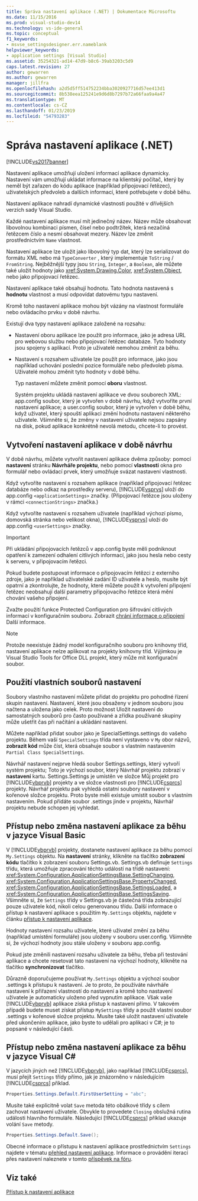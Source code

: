 ```yaml
---
title: Správa nastavení aplikace (.NET) | Dokumentace Microsoftu
ms.date: 11/15/2016
ms.prod: visual-studio-dev14
ms.technology: vs-ide-general
ms.topic: conceptual
f1_keywords:
- msvse_settingsdesigner.err.nameblank
helpviewer_keywords:
- application settings [Visual Studio]
ms.assetid: 35254321-ad14-47d9-b8c6-39ab3203c5d9
caps.latest.revision: 27
author: gewarren
ms.author: gewarren
manager: jillfra
ms.openlocfilehash: a2d5d5ff514752234bba3020927716d57ee413d1
ms.sourcegitcommit: 8b538eea125241e9d6d8b7297b72a66faa9a4a47
ms.translationtype: MT
ms.contentlocale: cs-CZ
ms.lasthandoff: 01/23/2019
ms.locfileid: "54793283"
---
```

# <a name="managing-application-settings-net"></a>Správa nastavení aplikace (.NET)
[!INCLUDE[vs2017banner](../includes/vs2017banner.md)]

Nastavení aplikace umožňují uložení informací aplikace dynamicky. Nastavení vám umožňují ukládat informace na klientský počítač, který by neměl být zařazen do kódu aplikace (například připojovací řetězec), uživatelských předvoleb a dalších informací, které potřebujete v době běhu.  
  
 Nastavení aplikace nahradí dynamické vlastnosti použité v dřívějších verzích sady Visual Studio.  
  
 Každé nastavení aplikace musí mít jedinečný název. Název může obsahovat libovolnou kombinaci písmen, čísel nebo podtržítek, která nezačíná řetězcem číslo a nesmí obsahovat mezery. Název lze změnit prostřednictvím `Name` vlastnost.  
  
 Nastavení aplikace lze uložit jako libovolný typ dat, který lze serializovat do formátu XML nebo má `TypeConverter` , který implementuje `ToString` / `FromString`. Nejběžnější typy jsou `String`, `Integer`, a `Boolean`, ale můžete také uložit hodnoty jako <xref:System.Drawing.Color>, <xref:System.Object>, nebo jako připojovací řetězec.  
  
 Nastavení aplikace také obsahují hodnotu. Tato hodnota nastavená s **hodnotu** vlastnost a musí odpovídat datovému typu nastavení.  
  
 Kromě toho nastavení aplikace mohou být vázány na vlastnost formuláře nebo ovládacího prvku v době návrhu.  
  
 Existují dva typy nastavení aplikace založené na rozsahu:  
  
- Nastavení oboru aplikace lze použít pro informace, jako je adresa URL pro webovou službu nebo připojovací řetězec databáze. Tyto hodnoty jsou spojeny s aplikací. Proto je uživatelé nemohou změnit za běhu.  
  
- Nastavení s rozsahem uživatele lze použít pro informace, jako jsou například uchování poslední pozice formuláře nebo předvoleb písma. Uživatelé mohou změnit tyto hodnoty v době běhu.  
  
  Typ nastavení můžete změnit pomocí **oboru** vlastnost.  
  
  Systém projektu ukládá nastavení aplikace ve dvou souborech XML: app.config soubor, který je vytvořen v době návrhu, když vytvoříte první nastavení aplikace; a user.config soubor, který je vytvořen v době běhu, když uživatel, který spouští aplikaci změní hodnotu nastavení některého uživatele. Všimněte si, že změny v nastavení uživatele nejsou zapsány na disk, pokud aplikace konkrétně nevolá metodu, chcete-li to provést.  
  
## <a name="creating-application-settings-at-design-time"></a>Vytvoření nastavení aplikace v době návrhu  
 V době návrhu, můžete vytvořit nastavení aplikace dvěma způsoby: pomocí **nastavení** stránku **Návrháře projektu**, nebo pomocí **vlastnosti** okna pro formulář nebo ovládací prvek, který umožňuje svázat nastavení vlastnosti.  
  
 Když vytvoříte nastavení s rozsahem aplikace (například připojovací řetězec databáze nebo odkaz na prostředky serveru), [!INCLUDE[vsprvs](../includes/vsprvs-md.md)] uloží do app.config `<applicationSettings>` značky. (Připojovací řetězce jsou uloženy v rámci `<connectionStrings>` značka.)  
  
 Když vytvoříte nastavení s rozsahem uživatele (například výchozí písmo, domovská stránka nebo velikost okna), [!INCLUDE[vsprvs](../includes/vsprvs-md.md)] uloží do app.config `<userSettings>` značky.  
  
> [!IMPORTANT]
>  Při ukládání připojovacích řetězců v app.config byste měli podniknout opatření k zamezení odhalení citlivých informací, jako jsou hesla nebo cesty k serveru, v připojovacím řetězci.  
>   
>  Pokud budete postupovat informace o připojovacím řetězci z externího zdroje, jako je například uživatelské zadání ID uživatele a heslo, musíte být opatrní a zkontrolujte, že hodnoty, které můžete použít k vytvoření připojení řetězec neobsahují další parametry připojovacího řetězce která mění chování vašeho připojení.  
>   
>  Zvažte použití funkce Protected Configuration pro šifrování citlivých informací v konfiguračním souboru. Zobrazit [chrání informace o připojení](http://msdn.microsoft.com/library/1471f580-bcd4-4046-bdaf-d2541ecda2f4) Další informace.  
  
> [!NOTE]
>  Protože neexistuje žádný model konfiguračního souboru pro knihovny tříd, nastavení aplikace nelze aplikovat na projekty knihovny tříd. Výjimkou je Visual Studio Tools for Office DLL projekt, který může mít konfigurační soubor.  
  
## <a name="using-customized-settings-files"></a>Použití vlastních souborů nastavení  
 Soubory vlastního nastavení můžete přidat do projektu pro pohodlné řízení skupin nastavení. Nastavení, které jsou obsaženy v jednom souboru jsou načtena a uložena jako celek. Proto možnost Uložit nastavení do samostatných souborů pro často používané a zřídka používané skupiny může ušetřit čas při načítání a ukládání nastavení.  
  
 Můžete například přidat soubor jako je SpecialSettings.settings do vašeho projektu. Během vaší `SpecialSettings` třída není vystaveno v `My` obor názvů, **zobrazit kód** může číst, která obsahuje soubor s vlastním nastavením `Partial Class SpecialSettings`.  
  
 Návrhář nastavení nejprve hledá soubor Settings.settings, který vytvoří systém projektu; Toto je výchozí soubor, který Návrhář projektu zobrazí v **nastavení** kartu. Settings.Settings je umístěn ve složce Můj projekt pro [!INCLUDE[vbprvb](../includes/vbprvb-md.md)] projekty a ve složce vlastnosti pro [!INCLUDE[csprcs](../includes/csprcs-md.md)] projekty. Návrhář projektu pak vyhledá ostatní soubory nastavení v kořenové složce projektu. Proto byste měli existuje umístit soubor s vlastním nastavením. Pokud přidáte soubor .settings jinde v projektu, Návrhář projektu nebude schopen jej vyhledat.  
  
## <a name="accessing-or-changing-application-settings-at-run-time-in-visual-basic"></a>Přístup nebo změna nastavení aplikace za běhu v jazyce Visual Basic  
 V [!INCLUDE[vbprvb](../includes/vbprvb-md.md)] projekty, dostanete nastavení aplikace za běhu pomocí `My.Settings` objektu. Na **nastavení** stránky, klikněte na tlačítko **zobrazení kódu** tlačítko k zobrazení souboru Settings.vb. Settings.vb definuje `Settings` třídu, která umožňuje zpracování těchto událostí na třídě nastavení: <xref:System.Configuration.ApplicationSettingsBase.SettingChanging>, <xref:System.Configuration.ApplicationSettingsBase.PropertyChanged>, <xref:System.Configuration.ApplicationSettingsBase.SettingsLoaded>, a <xref:System.Configuration.ApplicationSettingsBase.SettingsSaving>. Všimněte si, že `Settings` třídy v Settings.vb je částečná třída zobrazující pouze uživatele kód, nikoli celou generovanou třídu. Další informace o přístup k nastavení aplikace s použitím `My.Settings` objektu, najdete v článku [přístup k nastavení aplikace](http://msdn.microsoft.com/library/e38d0cc7-247a-46ca-ba04-f2913f0adb2e).  
  
 Hodnoty nastavení rozsahu uživatele, které uživatel změní za běhu (například umístění formuláře) jsou uloženy v souboru user.config. Všimněte si, že výchozí hodnoty jsou stále uloženy v souboru app.config.  
  
 Pokud jste změnili nastavení rozsahu uživatele za běhu, třeba při testování aplikace a chcete resetovat tato nastavení na výchozí hodnoty, klikněte na tlačítko **synchronizovat** tlačítko.  
  
 Důrazně doporučujeme používat `My.Settings` objektu a výchozí soubor .settings k přístupu k nastavení. Je to proto, že používáte návrháře nastavení k přiřazení vlastností do nastavení a kromě toho nastavení uživatele je automaticky uloženo před vypnutím aplikace. Však vaše [!INCLUDE[vbprvb](../includes/vbprvb-md.md)] aplikace získá přístup k nastavení přímo. V takovém případě budete muset získat přístup `MySettings` třídy a použít vlastní soubor .settings v kořenové složce projektu. Musíte také uložit nastavení uživatele před ukončením aplikace, jako byste to udělali pro aplikaci v C#; je to popsané v následující části.  
  
## <a name="accessing-or-changing-application-settings-at-run-time-in-visual-c"></a>Přístup nebo změna nastavení aplikace za běhu v jazyce Visual C#  
 V jazycích jiných než [!INCLUDE[vbprvb](../includes/vbprvb-md.md)], jako například [!INCLUDE[csprcs](../includes/csprcs-md.md)], musí přejít `Settings` třídy přímo, jak je znázorněno v následujícím [!INCLUDE[csprcs](../includes/csprcs-md.md)] příklad.  
  
```csharp  
Properties.Settings.Default.FirstUserSetting = "abc";  
```  
  
 Musíte také explicitně volat `Save` metoda této obálkové třídy s cílem zachovat nastavení uživatele. Obvykle to provedete `Closing` obslužná rutina události hlavního formuláře. Následující [!INCLUDE[csprcs](../includes/csprcs-md.md)] příklad ukazuje volání `Save` metody.  
  
```csharp  
Properties.Settings.Default.Save();  
```  
  
 Obecné informace o přístupu k nastavení aplikace prostřednictvím `Settings` najdete v tématu [přehled nastavení aplikace](http://msdn.microsoft.com/library/0dd8bca5-a6bf-4ac4-8eec-5725d08b38dc). Informace o provádění iterací přes nastavení naleznete v tomto [příspěvek na fóru](http://social.msdn.microsoft.com/Forums/vstudio/40fbb470-f1e8-4a02-a4a0-9f62b54d0fc4/is-this-possible-propertiessettingsdefault?forum=csharpgeneral).  
  
## <a name="see-also"></a>Viz také  
 [Přístup k nastavení aplikace](http://msdn.microsoft.com/library/e38d0cc7-247a-46ca-ba04-f2913f0adb2e)
